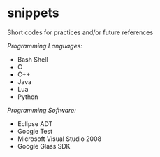snippets
========

Short codes for practices and/or future references

_Programming Languages:_

- Bash Shell
- C
- C++
- Java
- Lua
- Python

_Programming Software:_

- Eclipse ADT
- Google Test
- Microsoft Visual Studio 2008
- Google Glass SDK
